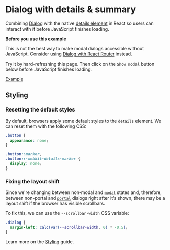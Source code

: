# Dialog with details &amp; summary

<p data-description>
  Combining <a href="/components/dialog">Dialog</a> with the native <a href="https://developer.mozilla.org/en-US/docs/Web/HTML/Element/details">details element</a> in React so users can interact with it before JavaScript finishes loading.
</p>

<div class="warning">

**Before you use this example**

This is not the best way to make modal dialogs accessible without JavaScript. Consider using [Dialog with React Router](/examples/dialog-react-router) instead.

</div>

Try it by hard-refreshing this page. Then click on the `Show modal` button below before JavaScript finishes loading.

<a href="./index.tsx" data-playground>Example</a>

## Styling

### Resetting the default styles

By default, browsers apply some default styles to the `details` element. We can reset them with the following CSS:

```css
.button {
  appearance: none;
}

.button::marker,
.button::-webkit-details-marker {
  display: none;
}
```

### Fixing the layout shift

Since we're changing between non-modal and [`modal`](/apis/dialog#modal) states and, therefore, between non-portal and [`portal`](/apis/dialog#portal) dialogs right after it's shown, there may be a layout shift if the browser has visible scrollbars.

To fix this, we can use the `--scrollbar-width` CSS variable:

```css
.dialog {
  margin-left: calc(var(--scrollbar-width, 0) * -0.5);
}
```

Learn more on the [Styling](/guide/styling) guide.
